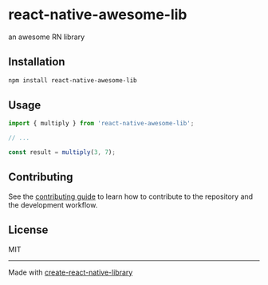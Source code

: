 # react-native-awesome-lib

an awesome RN library

## Installation

```sh
npm install react-native-awesome-lib
```

## Usage


```js
import { multiply } from 'react-native-awesome-lib';

// ...

const result = multiply(3, 7);
```

## Contributing

See the [contributing guide](CONTRIBUTING.md) to learn how to contribute to the repository and the development workflow.

## License

MIT

---

Made with [create-react-native-library](https://github.com/callstack/react-native-builder-bob)
